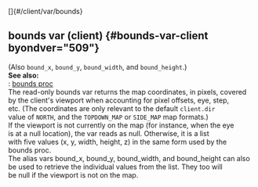 []{#/client/var/bounds}    
## bounds var (client) {#bounds-var-client byondver="509"}    
(Also `bound_x`, `bound_y`, `bound_width`, and `bound_height`.)    
**See also:**    
:   [bounds proc](/ref/proc/bounds/bounds.md)    
The read-only bounds var returns the map coordinates, in pixels, covered    
by the client\'s viewport when accounting for pixel offsets, eye, step,    
etc. (The coordinates are only relevant to the default `client.dir`    
value of `NORTH`, and the `TOPDOWN_MAP` or `SIDE_MAP` map formats.)    
If the viewport is not currently on the map (for instance, when the eye    
is at a null location), the var reads as null. Otherwise, it is a list    
with five values (x, y, width, height, z) in the same form used by the    
bounds proc.    
The alias vars bound_x, bound_y, bound_width, and bound_height can also    
be used to retrieve the individual values from the list. They too will    
be null if the viewport is not on the map.  